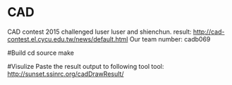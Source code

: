 # CAD
CAD contest 2015 challenged luser luser and shienchun.
result: http://cad-contest.el.cycu.edu.tw/news/default.html
Our team number: cadb069

#Build
cd source
make

#Visulize
Paste the result output to following tool
tool: http://sunset.ssinrc.org/cadDrawResult/
